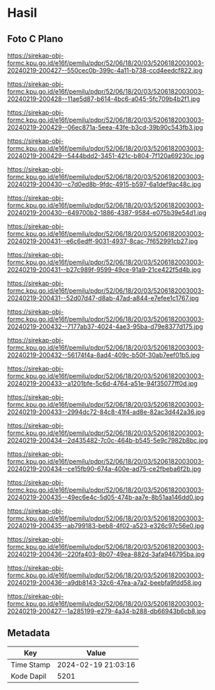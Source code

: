 # Hasil

## Foto C Plano

https://sirekap-obj-formc.kpu.go.id/e16f/pemilu/pdpr/52/06/18/20/03/5206182003003-20240219-200427--550cec0b-399c-4a11-b738-ccd4eedcf822.jpg

https://sirekap-obj-formc.kpu.go.id/e16f/pemilu/pdpr/52/06/18/20/03/5206182003003-20240219-200428--11ae5d87-b614-4bc6-a045-5fc709b4b2f1.jpg

https://sirekap-obj-formc.kpu.go.id/e16f/pemilu/pdpr/52/06/18/20/03/5206182003003-20240219-200429--06ec871a-5eea-43fe-b3cd-39b90c543fb3.jpg

https://sirekap-obj-formc.kpu.go.id/e16f/pemilu/pdpr/52/06/18/20/03/5206182003003-20240219-200429--5444bdd2-3451-421c-b804-7f120a69230c.jpg

https://sirekap-obj-formc.kpu.go.id/e16f/pemilu/pdpr/52/06/18/20/03/5206182003003-20240219-200430--c7d0ed8b-9fdc-4915-b597-6a1def9ac48c.jpg

https://sirekap-obj-formc.kpu.go.id/e16f/pemilu/pdpr/52/06/18/20/03/5206182003003-20240219-200430--649700b2-1886-4387-9584-e075b39e54d1.jpg

https://sirekap-obj-formc.kpu.go.id/e16f/pemilu/pdpr/52/06/18/20/03/5206182003003-20240219-200431--e6c6edff-9031-4937-8cac-7f652991cb27.jpg

https://sirekap-obj-formc.kpu.go.id/e16f/pemilu/pdpr/52/06/18/20/03/5206182003003-20240219-200431--b27c989f-9599-49ce-91a9-21ce422f5d4b.jpg

https://sirekap-obj-formc.kpu.go.id/e16f/pemilu/pdpr/52/06/18/20/03/5206182003003-20240219-200431--52d07d47-d8ab-47ad-a844-e7efee1c1767.jpg

https://sirekap-obj-formc.kpu.go.id/e16f/pemilu/pdpr/52/06/18/20/03/5206182003003-20240219-200432--7177ab37-4024-4ae3-95ba-d79e8377d175.jpg

https://sirekap-obj-formc.kpu.go.id/e16f/pemilu/pdpr/52/06/18/20/03/5206182003003-20240219-200432--56174f4a-8ad4-409c-b50f-30ab7eef01b5.jpg

https://sirekap-obj-formc.kpu.go.id/e16f/pemilu/pdpr/52/06/18/20/03/5206182003003-20240219-200433--a1201bfe-5c6d-4764-a51e-94f35077ff0d.jpg

https://sirekap-obj-formc.kpu.go.id/e16f/pemilu/pdpr/52/06/18/20/03/5206182003003-20240219-200433--2994dc72-84c8-41f4-ad8e-82ac3d442a36.jpg

https://sirekap-obj-formc.kpu.go.id/e16f/pemilu/pdpr/52/06/18/20/03/5206182003003-20240219-200434--2d435482-7c0c-464b-b545-5e9c7982b8bc.jpg

https://sirekap-obj-formc.kpu.go.id/e16f/pemilu/pdpr/52/06/18/20/03/5206182003003-20240219-200434--ce15fb90-674a-400e-ad75-ce2fbeba6f2b.jpg

https://sirekap-obj-formc.kpu.go.id/e16f/pemilu/pdpr/52/06/18/20/03/5206182003003-20240219-200435--49ec6e4c-5d05-474b-aa7e-8b51aa146dd0.jpg

https://sirekap-obj-formc.kpu.go.id/e16f/pemilu/pdpr/52/06/18/20/03/5206182003003-20240219-200435--ab799183-beb8-4f02-a523-e326c97c56e0.jpg

https://sirekap-obj-formc.kpu.go.id/e16f/pemilu/pdpr/52/06/18/20/03/5206182003003-20240219-200436--220fa403-8b07-49ea-882d-3afa946795ba.jpg

https://sirekap-obj-formc.kpu.go.id/e16f/pemilu/pdpr/52/06/18/20/03/5206182003003-20240219-200436--a9db8143-32c6-47ea-a7a2-beebfa9fdd58.jpg

https://sirekap-obj-formc.kpu.go.id/e16f/pemilu/pdpr/52/06/18/20/03/5206182003003-20240219-200427--1a285199-e279-4a34-b288-db66943b6cb8.jpg


## Metadata

| Key        | Value               |
| ---------- | ------------------- |
| Time Stamp | 2024-02-19 21:03:16 |
| Kode Dapil | 5201                |



